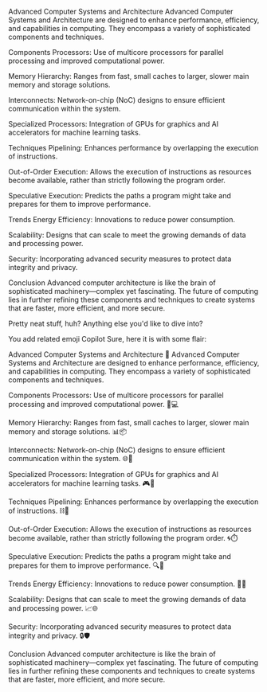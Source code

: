 Advanced Computer Systems and Architecture
Advanced Computer Systems and Architecture are designed to enhance performance, efficiency, and capabilities in computing. They encompass a variety of sophisticated components and techniques.

Components
Processors: Use of multicore processors for parallel processing and improved computational power.

Memory Hierarchy: Ranges from fast, small caches to larger, slower main memory and storage solutions.

Interconnects: Network-on-chip (NoC) designs to ensure efficient communication within the system.

Specialized Processors: Integration of GPUs for graphics and AI accelerators for machine learning tasks.

Techniques
Pipelining: Enhances performance by overlapping the execution of instructions.

Out-of-Order Execution: Allows the execution of instructions as resources become available, rather than strictly following the program order.

Speculative Execution: Predicts the paths a program might take and prepares for them to improve performance.

Trends
Energy Efficiency: Innovations to reduce power consumption.

Scalability: Designs that can scale to meet the growing demands of data and processing power.

Security: Incorporating advanced security measures to protect data integrity and privacy.

Conclusion
Advanced computer architecture is like the brain of sophisticated machinery—complex yet fascinating. The future of computing lies in further refining these components and techniques to create systems that are faster, more efficient, and more secure.

Pretty neat stuff, huh? Anything else you'd like to dive into?




You
add related emoji
Copilot
Sure, here it is with some flair:

Advanced Computer Systems and Architecture 🚀
Advanced Computer Systems and Architecture are designed to enhance performance, efficiency, and capabilities in computing. They encompass a variety of sophisticated components and techniques.

Components
Processors: Use of multicore processors for parallel processing and improved computational power. 🧠💻

Memory Hierarchy: Ranges from fast, small caches to larger, slower main memory and storage solutions. 📊📦

Interconnects: Network-on-chip (NoC) designs to ensure efficient communication within the system. 🌐🔗

Specialized Processors: Integration of GPUs for graphics and AI accelerators for machine learning tasks. 🎮🤖

Techniques
Pipelining: Enhances performance by overlapping the execution of instructions. ⛓️🚀

Out-of-Order Execution: Allows the execution of instructions as resources become available, rather than strictly following the program order. 🌀⏱️

Speculative Execution: Predicts the paths a program might take and prepares for them to improve performance. 🔍🎯

Trends
Energy Efficiency: Innovations to reduce power consumption. 🔋🌱

Scalability: Designs that can scale to meet the growing demands of data and processing power. 📈🌐

Security: Incorporating advanced security measures to protect data integrity and privacy. 🔒🛡️

Conclusion
Advanced computer architecture is like the brain of sophisticated machinery—complex yet fascinating. The future of computing lies in further refining these components and techniques to create systems that are faster, more efficient, and more secure.
